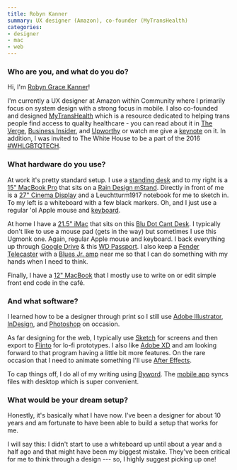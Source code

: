 ```yaml
---
title: Robyn Kanner
summary: UX designer (Amazon), co-founder (MyTransHealth)
categories:
- designer
- mac
- web
---
```


### Who are you, and what do you do?

Hi, I'm [Robyn Grace Kanner](http://robynkanner.com/ "Robyn's website.")!

I'm currently a UX designer at Amazon within Community where I primarily focus on system design with a strong focus in mobile. I also co-founded and designed [MyTransHealth](http://mytranshealth.com/ "A service for helping trans people link up with appropriate healthcare.") which is a resource dedicated to helping trans people find access to quality healthcare - you can read about it in [The Verge](http://www.theverge.com/2016/5/4/11592644/mytranshealth-website-doctors-trans-community-lgbt "The Verge's article about MyTransHealth."), [Business Insider](http://www.businessinsider.com/transgender-healthcare-website-mytranshealth-launches-a-kickstarter-2015-7 "Business Insider's article about MyTransHealth."), and [Upworthy](http://www.upworthy.com/its-hard-being-trans-its-even-harder-when-you-cant-find-a-doctor-a-new-site-hopes-to-fix-that "Upworthy's article about MyTransHealth.") or watch me give a [keynote](https://www.youtube.com/watch?v=tvvMaPRVFb8 "Robyn's MyTransHealth keynote video on YouTube.") on it. In addition, I was invited to The White House to be a part of the 2016 [#WHLGBTQTECH](http://www.recode.net/2016/8/24/12623276/white-house-taps-lgbt-techies "Recode's article about a gathering of LGBTQ tech people at The White House.").

### What hardware do you use?

At work it's pretty standard setup. I use a [standing desk][jarvis-bamboo] and to my right is a [15" MacBook Pro][macbook-pro] that sits on a [Rain Design mStand][mstand]. Directly in front of me is a [27" Cinema Display][cinema-display] and a Leuchtturm1917 notebook for me to sketch in. To my left is a whiteboard with a few black markers. Oh, and I just use a regular 'ol Apple mouse and [keyboard][].

At home I have a [21.5" iMac][imac] that sits on this [Blu Dot Cant Desk][cant]. I typically don't like to use a mouse pad (gets in the way) but sometimes I use this Ugmonk one. Again, regular Apple mouse and keyboard. I back everything up through [Google Drive][google-drive] & this [WD Passport][my-passport-ultra]. I also keep a [Fender Telecaster][telecaster] with a [Blues Jr. amp][blues-junior-iii] near me so that I can do something with my hands when I need to think.

Finally, I have a [12" MacBook][macbook.2] that I mostly use to write on or edit simple front end code in the café.

### And what software?

I learned how to be a designer through print so I still use [Adobe Illustrator][illustrator], [InDesign][], and [Photoshop][] on occasion.

As far designing for the web, I typically use [Sketch][] for screens and then export to [Flinto][] for lo-fi prototypes. I also like [Adobe XD][experience-design] and am looking forward to that program having a little bit more features. On the rare occasion that I need to animate something I'll use [After Effects][after-effects].

To cap things off, I do all of my writing using [Byword][]. The [mobile app][byword-ios] syncs files with desktop which is super convenient.

### What would be your dream setup?

Honestly, it's basically what I have now. I've been a designer for about 10 years and am fortunate to have been able to build a setup that works for me.

I will say this: I didn't start to use a whiteboard up until about a year and a half ago and that might have been my biggest mistake. They've been critical for me to think through a design --- so, I highly suggest picking up one!

[imac]: https://www.apple.com/imac/ "An all-in-one computer."
[telecaster]: https://en.wikipedia.org/wiki/Fender_Telecaster "An electric guitar."
[macbook-pro]: https://www.apple.com/macbook-pro/ "A laptop."
[mstand]: http://www.raindesigninc.com/mstand.html "A laptop stand."
[my-passport-ultra]: https://www.wdc.com/en/products/products.aspx?id=1000 "A portable external hard drive."
[macbook.2]: https://en.wikipedia.org/wiki/MacBook_(2015_version) "A very thin 12 inch laptop."
[jarvis-bamboo]: https://www.ergodepot.com/jarvis-adjustable-height-desk-bamboo.html "A standing desk."
[cinema-display]: https://en.wikipedia.org/wiki/Apple_Cinema_Display "An LCD display."
[cant]: https://www.smartfurniture.com/products/Cant-Desk-by-Blu-Dot.html "A desk."
[blues-junior-iii]: https://www.fender.com/guitar-amplifiers/contemporary/blues-junior-iii/product-2230500.html "A guitar amp."
[keyboard]: https://www.apple.com/keyboard/ "The keyboard."
[illustrator]: https://www.adobe.com/products/illustrator.html "A vector graphics editor."
[indesign]: https://www.adobe.com/products/indesign.html "A desktop/web publishing application."
[google-drive]: https://drive.google.com/ "A cloud storage service."
[sketch]: https://www.sketchapp.com/ "A vector drawing application for Mac OS X."
[after-effects]: https://www.adobe.com/products/aftereffects.html "Motion graphics and video editing software."
[flinto]: https://www.flinto.com/mac "App prototyping software for the Mac."
[experience-design]: https://www.adobe.com/products/experience-design.html "Web design and prototyping software."
[byword]: https://bywordapp.com/ "A full-screen writing tool for the Mac."
[byword-ios]: https://itunes.apple.com/us/app/byword/id482063361 "A Markdown text editor app."
[photoshop]: https://www.adobe.com/products/photoshop.html "A bitmap image editor."
